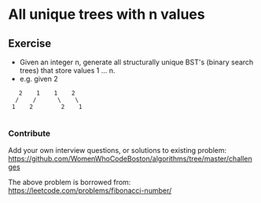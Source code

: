 # All unique trees with n values

## Exercise
* Given an integer n, generate all structurally unique BST's (binary search trees) that store values 1 ... n.
* e.g. given 2
```
   2    1    1    2
  /    /      \    \
 1    2        2    1
```

```
```

<!--
## Solution
https://github.com/WomenWhoCodeBoston/algorithms/tree/master/challenges/Recursion/BinaryTree/AllUniqueTrees/solution
-->

### Contribute
Add your own interview questions, or solutions to existing problem: https://github.com/WomenWhoCodeBoston/algorithms/tree/master/challenges

The above problem is borrowed from: https://leetcode.com/problems/fibonacci-number/
